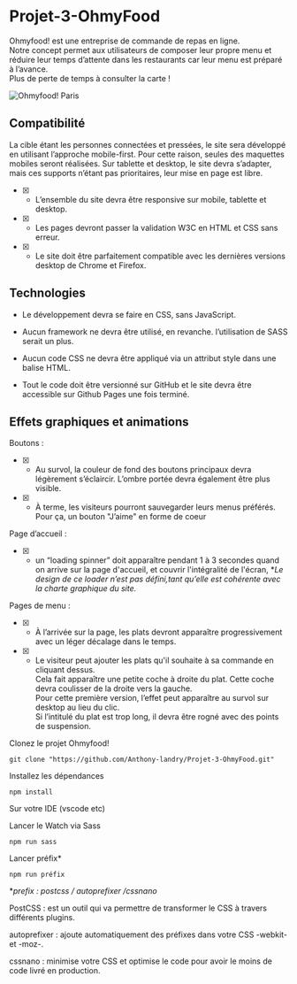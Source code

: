 # Projet-3-OhmyFood


Ohmyfood! est une entreprise de commande de repas en ligne.  
Notre concept permet aux utilisateurs de composer leur propre menu et réduire leur temps d’attente dans les restaurants car leur menu est préparé à l’avance.  
Plus de perte de temps à consulter la carte !

![Ohmyfood! Paris ](.readme/OhmyFood_accueil)

## Compatibilité


La cible étant les personnes connectées et pressées, le site sera développé en utilisant
l’approche mobile-first. Pour cette raison, seules des maquettes mobiles seront réalisées.
Sur tablette et desktop, le site devra s’adapter, mais ces supports n’étant pas prioritaires, leur mise en page est libre.

- [x] - L’ensemble du site devra être responsive sur mobile, tablette et desktop.
- [x] - Les pages devront passer la validation W3C en HTML et CSS sans erreur.
- [x] - Le site doit être parfaitement compatible avec les dernières versions desktop de Chrome et Firefox.

## Technologies  

 - Le développement devra se faire en CSS, sans JavaScript.
  
 - Aucun framework ne devra être utilisé, en revanche. l’utilisation de SASS serait un plus.
  
 - Aucun code CSS ne devra être appliqué via un attribut style dans une balise HTML.


 

 - Tout le code doit être versionné sur GitHub et le site devra être accessible sur Github Pages une fois terminé.


## Effets graphiques et animations


Boutons :
- [x] - Au survol, la couleur de fond des boutons principaux devra légèrement s’éclaircir.
L’ombre portée devra également être plus visible.

- [x] - À terme, les visiteurs pourront sauvegarder leurs menus préférés. Pour ça, un
bouton "J’aime" en forme de coeur

Page d’accueil :
- [x] - un “loading spinner” doit apparaître pendant 1 à
3 secondes quand on arrive sur la page d'accueil, et couvrir l'intégralité de l'écran, **Le design de ce loader n’est pas défini,tant qu’elle est cohérente avec la charte graphique du site.*

Pages de menu :

- [x] - À l’arrivée sur la page, les plats devront apparaître progressivement avec un léger décalage dans le temps.

- [x] - Le visiteur peut ajouter les plats qu'il souhaite à sa commande en cliquant dessus.  
Cela fait apparaître une petite coche à droite du plat. Cette coche devra coulisser de la droite vers la gauche.  
Pour cette première version, l’effet peut apparaître au survol sur desktop au lieu du clic.  
Si l’intitulé du plat est trop long, il devra être rogné avec
des points de suspension.

Clonez le projet Ohmyfood!
```terminal
git clone "https://github.com/Anthony-landry/Projet-3-OhmyFood.git"
```
Installez les dépendances
```terminal
npm install
```

Sur votre IDE (vscode etc)

Lancer le Watch via Sass 
```terminal
npm run sass 
```
Lancer préfix*
```terminal
npm run préfix 
```

**prefix : postcss / autoprefixer /cssnano*

PostCSS :  est un outil qui va permettre de transformer le CSS à travers différents plugins.

autoprefixer : ajoute automatiquement des préfixes dans votre CSS -webkit- et -moz-.

cssnano : minimise votre CSS et optimise le code pour avoir le moins de code livré en production.